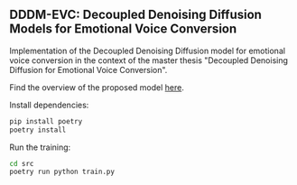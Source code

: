 ## DDDM-EVC: Decoupled Denoising Diffusion Models for Emotional Voice Conversion

Implementation of the Decoupled Denoising Diffusion model for emotional voice conversion in the context of the master
thesis "Decoupled Denoising Diffusion for Emotional Voice Conversion".

Find the overview of the proposed model [here](https://wiki.alexanderbaur.de/Master%20Thesis/Overview/).

Install dependencies:

```bash
pip install poetry
poetry install
```

Run the training:

```bash
cd src
poetry run python train.py
```